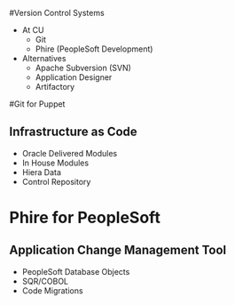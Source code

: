 <!SLIDE subsection>
#Version Control Systems
* At CU
  * Git
  * Phire (PeopleSoft Development)
* Alternatives
  * Apache Subversion (SVN)
  * Application Designer
  * Artifactory

<!SLIDE>
#Git for Puppet
## Infrastructure as Code
* Oracle Delivered Modules
* In House Modules
* Hiera Data
* Control Repository

<!SLIDE>
# Phire for PeopleSoft
## Application Change Management Tool
* PeopleSoft Database Objects
* SQR/COBOL
* Code Migrations
